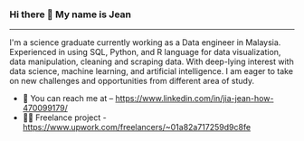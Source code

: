 ### Hi there 👋 My name is Jean
---
I'm a science graduate currently working as a Data engineer in Malaysia. Experienced in using SQL, Python, and R language for data visualization, data manipulation, cleaning and scraping data. With deep-lying interest with data science, machine learning, and artificial intelligence. I am eager to take on new challenges and opportunities from different area of study. 

- 📧 You can reach me at – https://www.linkedin.com/in/jia-jean-how-470099179/
- 👩‍💻 Freelance project - https://www.upwork.com/freelancers/~01a82a717259d9c8fe

<!--
**Jean-HOW/Jean-HOW** is a ✨ _special_ ✨ repository because its `README.md` (this file) appears on your GitHub profile.

Here are some ideas to get you started:


-->

